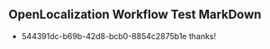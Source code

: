 ## OpenLocalization Workflow Test MarkDown
* 544391dc-b69b-42d8-bcb0-8854c2875b1e 
thanks!<!--HONumber=Mar16_HO3-->
